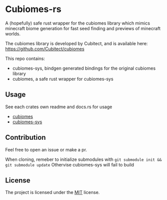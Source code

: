 # Cubiomes-rs
A (hopefully) safe rust wrapper for the cubiomes library which mimics
minecraft biome generation for fast seed finding and previews of
minecraft worlds.

The cubiomes library is developed by Cubitect, and is available here: 
https://github.com/Cubitect/cubiomes

This repo contains:
- cubiomes-sys, bindgen generated bindings for the original cubiomes library
- cubiomes, a safe rust wrapper for cubiomes-sys

## Usage
See each crates own readme and docs.rs for usage
- [cubiomes](cubiomes/README.md)
- [cubiomes-sys](cubiomes-sys/README.md)

## Contribution
Feel free to open an issue or make a pr.

When cloning, remeber to initialize submodules with ``git submodule init && git submodule update``
Othervise cubiomes-sys will fail to build

## License
The project is licensed under the [MIT](license.md) license.